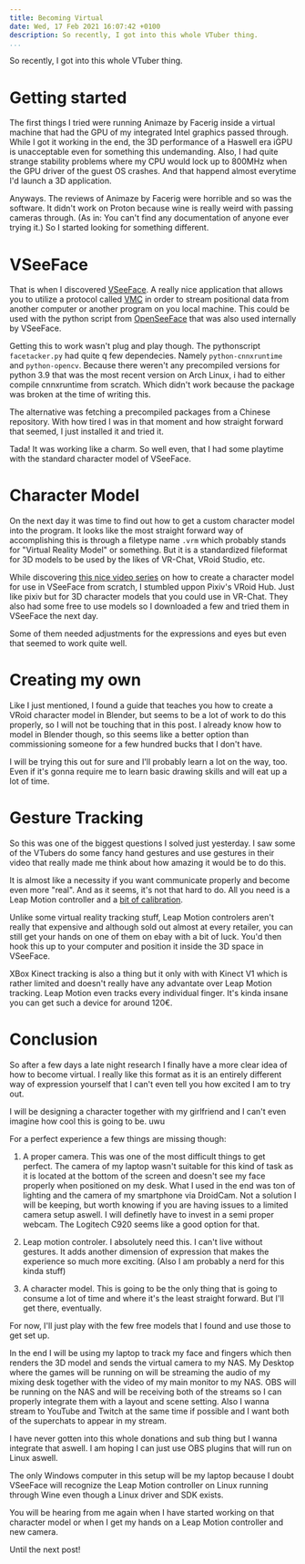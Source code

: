 ```yaml
---
title: Becoming Virtual
date: Wed, 17 Feb 2021 16:07:42 +0100
description: So recently, I got into this whole VTuber thing.
...
```


So recently, I got into this whole VTuber thing.

# Getting started

The first things I tried were running Animaze by Facerig inside a virtual machine that had the GPU of my integrated Intel graphics passed through.
While I got it working in the end, the 3D performance of a Haswell era iGPU is unacceptable even for something this undemanding.
Also, I had quite strange stability problems where my CPU would lock up to 800MHz when the GPU driver of the guest OS crashes. And that happend almost everytime I'd launch a 3D application.

Anyways. 
The reviews of Animaze by Facerig were horrible and so was the software.
It didn't work on Proton because wine is really weird with passing cameras through.
(As in: You can't find any documentation of anyone ever trying it.)
So I started looking for something different.

# VSeeFace

That is when I discovered [VSeeFace](https://vseeface.icu/). 
A really nice application that allows you to utilize a protocol called [VMC](https://protocol.vmc.info/Reference) in order to stream positional data from another computer or another program on you local machine.
This could be used with the python script from [OpenSeeFace](https://github.com/emilianavt/OpenSeeFace) that was also used internally by VSeeFace.

Getting this to work wasn't plug and play though.
The pythonscript `facetacker.py` had quite q few dependecies.
Namely `python-cnnxruntime` and `python-opencv`.
Because there weren't any precompiled versions for python 3.9 that was the most recent version on Arch Linux,
i had to either compile cnnxruntime from scratch. 
Which didn't work because the package was broken at the time of writing this.

The alternative was fetching a precompiled packages from a Chinese repository.
With how tired I was in that moment and how straight forward that seemed, I just installed it and tried it.

Tada! 
It was working like a charm.
So well even, that I had some playtime with the standard character model of VSeeFace.

# Character Model

On the next day it was time to find out how to get a custom character model into the program.
It looks like the most straight forward way of accomplishing this is through a filetype name `.vrm` which probably stands for "Virtual Reality Model" or something.
But it is a standardized fileformat for 3D models to be used by the likes of VR-Chat, VRoid Studio, etc.

While discovering [this nice video series]() on how to create a character model for use in VSeeFace from scratch, I stumbled uppon Pixiv's VRoid Hub.
Just like pixiv but for 3D character models that you could use in VR-Chat.
They also had some free to use models so I downloaded a few and tried them in VSeeFace the next day.

Some of them needed adjustments for the expressions and eyes but even that seemed to work quite well.

# Creating my own

Like I just mentioned, I found a guide that teaches you how to create a VRoid character model in Blender, but seems to be a lot of work to do this properly, so I will not be touching that in this post. 
I already know how to model in Blender though, so this seems like a better option than commissioning someone for a few hundred bucks that I don't have.

I will be trying this out for sure and I'll probably learn a lot on the way, too.
Even if it's gonna require me to learn basic drawing skills and will eat up a lot of time.

# Gesture Tracking

So this was one of the biggest questions I solved just yesterday.
I saw some of the VTubers do some fancy hand gestures and use gestures in their video that really made me think about how amazing it would be to do this.

It is almost like a necessity if you want communicate properly and become even more "real".
And as it seems, it's not that hard to do.
All you need is a Leap Motion controller and a [bit of calibration](https://www.youtube.com/watch?v=R2o7R3FCEio).

Unlike some virtual reality tracking stuff, Leap Motion controlers aren't really that expensive and although sold out almost at every retailer, you can still get your hands on one of them on ebay with a bit of luck.
You'd then hook this up to your computer and position it inside the 3D space in VSeeFace.

XBox Kinect tracking is also a thing but it only with with Kinect V1 which is rather limited and doesn't really have any advantate over Leap Motion tracking.
Leap Motion even tracks every individual finger.
It's kinda insane you can get such a device for around 120€.

# Conclusion

So after a few days a late night research I finally have a more clear idea of how to become virtual.
I really like this format as it is an entirely different way of expression yourself that I can't even tell you how excited I am to try out.

I will be designing a character together with my girlfriend and I can't even imagine how cool this is going to be. uwu

For a perfect experience a few things are missing though:

1. A proper camera.	
This was one of the most difficult things to get perfect. 
The camera of my laptop wasn't suitable for this kind of task as it is located at the bottom of the screen and doesn't see my face properly when positioned on my desk.
What I used in the end was ton of lighting and the camera of my smartphone via DroidCam.
Not a solution I will be keeping, but worth knowing if you are having issues to a limited camera setup aswell.
I will definetly have to invest in a semi proper webcam.
The Logitech C920 seems like a good option for that.

2. Leap motion controler.
I absolutely need this.
I can't live without gestures.
It adds another dimension of expression that makes the experience so much more exciting.
(Also I am probably a nerd for this kinda stuff)

3. A character model.
This is going to be the only thing that is going to consume a lot of time and where it's the least straight forward.
But I'll get there, eventually.

For now, I'll just play with the few free models that I found and use those to get set up.

<!-- eol -->

In the end I will be using my laptop to track my face and fingers which then renders the 3D model and sends the virtual camera to my NAS.
My Desktop where the games will be running on will be streaming the audio of my mixing desk together with the video of my main monitor to my NAS.
OBS will be running on the NAS and will be receiving both of the streams so I can properly integrate them with a layout and scene setting.
Also I wanna stream to YouTube and Twitch at the same time if possible and I want both of the superchats to appear in my stream.

I have never gotten into this whole donations and sub thing but I wanna integrate that aswell.
I am hoping I can just use OBS plugins that will run on Linux aswell.

The only Windows computer in this setup will be my laptop because I doubt VSeeFace will recognize the Leap Motion controller on Linux running through Wine even though a Linux driver and SDK exists.

You will be hearing from me again when I have started working on that character model or when I get my hands on a Leap Motion controller and new camera.

Until the next post!
